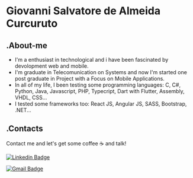 # Giovanni Salvatore de Almeida Curcuruto

## .About-me

- I'm  a enthusiast in technological and i have been fascinated by devolopment web and mobile.
- I'm graduate in Telecomunication on Systems and now I'm started one post graduate in Project with a Focus on Mobile Applications.
- In all of my life, I been testing some programming languages: C, C#, Python, Java, Javascript, PHP, Typecript, Dart with Flutter, Assembly, VHDL, CSS...
- I tested some frameworks too: React JS, Angular JS, SASS, Bootstrap, .NET...

## .Contacts

Contact me and let's get some coffee ☕ and talk! 

[![Linkedin Badge](https://img.shields.io/badge/-Linkedin-blue?style=flat-square&logo=Linkedin&logoColor=white&link=https://www.linkedin.com/in/giovanni-curcuruto-b6689596/)](https://www.linkedin.com/in/giovanni-curcuruto-b6689596/)

[![Gmail Badge](https://img.shields.io/badge/-Gmail-d14836?style=flat-square&logo=Gmail&logoColor=white&link=mailto:ggcurcuruto@gmail.com)](mailto:ggcurcuruto@gmail.com)
